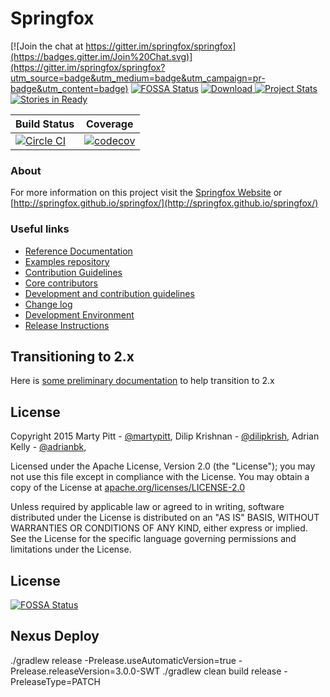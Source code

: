 # Springfox

[![Join the chat at https://gitter.im/springfox/springfox](https://badges.gitter.im/Join%20Chat.svg)](https://gitter.im/springfox/springfox?utm_source=badge&utm_medium=badge&utm_campaign=pr-badge&utm_content=badge)
[![FOSSA Status](https://app.fossa.io/api/projects/git%2Bgithub.com%2Fspringfox%2Fspringfox.svg?type=shield)](https://app.fossa.io/projects/git%2Bgithub.com%2Fspringfox%2Fspringfox?ref=badge_shield)
[ ![Download](https://api.bintray.com/packages/springfox/maven-repo/springfox/images/download.svg) ](https://bintray.com/springfox/maven-repo/springfox/_latestVersion) 
[![Project Stats](https://www.openhub.net/p/springfox/widgets/project_thin_badge.gif)](https://www.openhub.net/p/springfox)
[![Stories in Ready](https://badge.waffle.io/springfox/springfox.png?label=in%20progress&title=In%20Progress)](https://waffle.io/springfox/springfox)

| Build Status  | Coverage   |
|---|---|
|[![Circle CI](https://circleci.com/gh/springfox/springfox/tree/master.svg?style=svg)](https://circleci.com/gh/springfox/springfox/tree/master)|[![codecov](https://codecov.io/gh/springfox/springfox/branch/master/graph/badge.svg)](https://codecov.io/gh/springfox/springfox) |

### About
For more information on this project visit the [Springfox Website](http://springfox.io) or
 [http://springfox.github.io/springfox/](http://springfox.github.io/springfox/)

### Useful links
- [Reference Documentation](http://springfox.io)
- [Examples repository](https://github.com/springfox/springfox-demos)
- [Contribution Guidelines](https://github.com/springfox/springfox/wiki/Contribution-guidelines)
- [Core contributors](http://springfox.github.io/springfox/contributors.html)
- [Development and contribution guidelines](https://github.com/martypitt/swagger-springmvc/wiki/Development)
- [Change log](docs/release-notes.md)
- [Development Environment](http://springfox.github.io/springfox/docs/current/#development-environment)
- [Release Instructions](http://springfox.github.io/springfox/docs/current/#releasing)

## Transitioning to 2.x
Here is [some preliminary documentation](docs/transitioning-to-v2.md) to help transition to 2.x

License
-------

Copyright 2015 Marty Pitt - [@martypitt](https://github.com/martypitt), Dilip Krishnan - [@dilipkrish](https://github.com/dilipkrish),
Adrian Kelly -  [@adrianbk](https://github.com/adrianbk),

Licensed under the Apache License, Version 2.0 (the "License");
you may not use this file except in compliance with the License.
You may obtain a copy of the License at [apache.org/licenses/LICENSE-2.0](http://www.apache.org/licenses/LICENSE-2.0)

Unless required by applicable law or agreed to in writing, software
distributed under the License is distributed on an "AS IS" BASIS,
WITHOUT WARRANTIES OR CONDITIONS OF ANY KIND, either express or implied.
See the License for the specific language governing permissions and
limitations under the License.


## License
[![FOSSA Status](https://app.fossa.io/api/projects/git%2Bgithub.com%2Fspringfox%2Fspringfox.svg?type=large)](https://app.fossa.io/projects/git%2Bgithub.com%2Fspringfox%2Fspringfox?ref=badge_large)

## Nexus Deploy
./gradlew release -Prelease.useAutomaticVersion=true -Prelease.releaseVersion=3.0.0-SWT
./gradlew clean build release -PreleaseType=PATCH